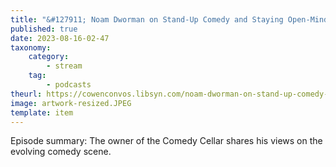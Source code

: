 ```yaml
---
title: "&#127911; Noam Dworman on Stand-Up Comedy and Staying Open-Minded"
published: true
date: 2023-08-16-02-47
taxonomy:
    category:
        - stream
    tag:
        - podcasts
theurl: https://cowenconvos.libsyn.com/noam-dworman-on-stand-up-comedy-and-staying-open-minded
image: artwork-resized.JPEG
template: item
---
```


Episode summary: The owner of the Comedy Cellar shares his views on the evolving comedy scene.
